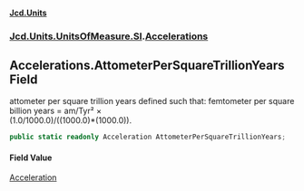 #### [Jcd.Units](index.md 'index')
### [Jcd.Units.UnitsOfMeasure.SI](Jcd.Units.UnitsOfMeasure.SI.md 'Jcd.Units.UnitsOfMeasure.SI').[Accelerations](Accelerations.md 'Jcd.Units.UnitsOfMeasure.SI.Accelerations')

## Accelerations.AttometerPerSquareTrillionYears Field

attometer per square trillion years defined such that: femtometer per square billion years = am/Tyr² ×  
(1.0/1000.0)/((1000.0)*(1000.0)).

```csharp
public static readonly Acceleration AttometerPerSquareTrillionYears;
```

#### Field Value
[Acceleration](Acceleration.md 'Jcd.Units.UnitTypes.Acceleration')